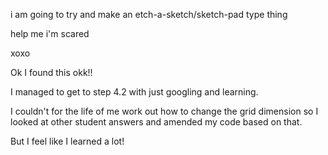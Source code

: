 i am going to try and make an etch-a-sketch/sketch-pad type thing

help me i'm scared

xoxo

Ok I found this okk!!

I managed to get to step 4.2 with just googling and learning.

I couldn't for the life of me work out how to change the grid dimension so I looked at other student answers and amended my code based on that.

But I feel like I learned a lot!